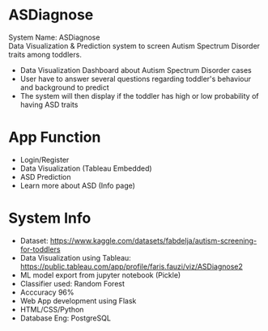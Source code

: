 # ASDiagnose
System Name: ASDiagnose
<br>Data Visualization & Prediction system to screen Autism Spectrum Disorder traits among toddlers.
- Data Visualization Dashboard about Autism Spectrum Disorder cases
- User have to answer several questions regarding toddler's behaviour and background to predict
- The system will then display if the toddler has high or low probability of having ASD traits

# App Function
- Login/Register 
- Data Visualization (Tableau Embedded)
- ASD Prediction
- Learn more about ASD (Info page)

# System Info
- Dataset: https://www.kaggle.com/datasets/fabdelja/autism-screening-for-toddlers
- Data Visualization using Tableau: https://public.tableau.com/app/profile/faris.fauzi/viz/ASDiagnose2
- ML model export from jupyter notebook (Pickle)
- Classifier used: Random Forest
- Acccuracy 96%
- Web App development using Flask
- HTML/CSS/Python
- Database Eng: PostgreSQL
